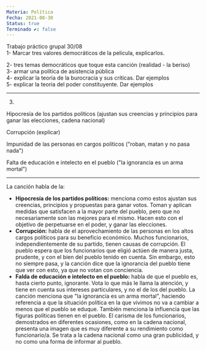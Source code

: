 ```yaml
---
Materia: Política
Fecha: 2021-08-30
Status: true
Terminado ✔️: false
---
```

Trabajo práctico grupal 30/08  
1- Marcar tres valores democráticos de la pelicula, explicarlos.  
  
2- tres temas democráticos que toque esta canción (realidad - la beriso)  
3- armar una política de asistencia pública  
4- explicar la teoria de la burocracia y sus críticas. Dar ejemplos  
5- explicar la teoria del poder constituyente. Dar ejemplos  

---

3)

Hipocresía de los partidos políticos (ajustan sus creencias y principios para ganar las elecciones, cadena nacional)

Corrupción (explicar)

Impunidad de las personas en cargos políticos ("roban, matan y no pasa nada")

Falta de educación e intelecto en el pueblo ("la ignorancia es un arma mortal")

---

La canción habla de la:

- **Hipocresía de los partidos políticos:** menciona como estos ajustan sus creencias, principios y propuestas para ganar votos. Toman y aplican medidas que satisfacen a la mayor parte del pueblo, pero que no necesariamente son las mejores para el mismo. Hacen esto con el objetivo de perpetuarse en el poder, y ganar las elecciones.
- **Corrupción:** habla de el aprovechamiento de las personas en los altos cargos políticos para su beneficio económico. Muchos funcionarios, independientemente de su partido, tienen causas de corrupción. El pueblo espera que los funcionarios que eligió actúen de manera justa, prudente, y con el bien del pueblo tenido en cuenta. Sin embargo, esto no siempre pasa, y la canción dice que la ignorancia del pueblo tiene que ver con esto, ya que no votan con conciencia.
- **Falda de educación e intelecto en el pueblo:** habla de que el pueblo es, hasta cierto punto, ignorante. Vota lo que más le llama la atención, y tiene en cuenta sus intereses particulares, y no el de los del pueblo. La canción menciona que "la ignorancia es un arma mortal", haciendo referencia a que la situación política en la que vivimos no va a cambiar a menos que el pueblo se eduque. También menciona la influencia que las figuras políticas tienen en el pueblo. El carisma de los funcionarios, demostrados en diferentes ocasiones, como en la cadena nacional, presenta una imagen que es muy diferente a su rendimiento como funcionario/a. Se trata a la cadena nacional como una gran publicidad, y no como una forma de informar al pueblo.